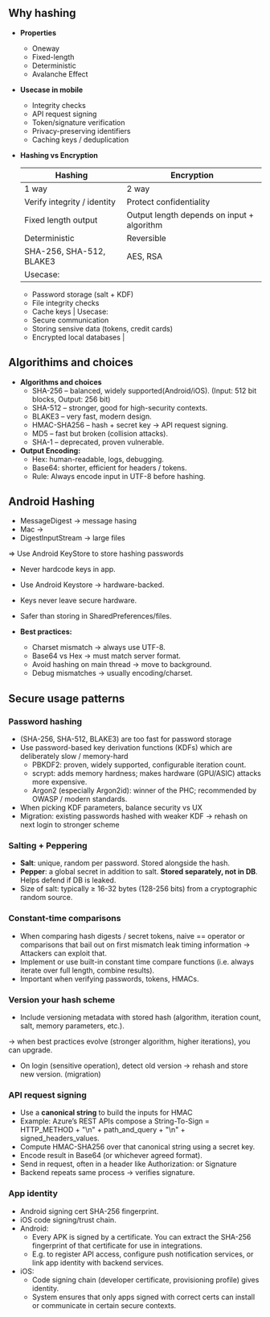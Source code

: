 ## Why hashing

- **Properties**
    - Oneway
    - Fixed-length
    - Deterministic
    - Avalanche Effect
- **Usecase in mobile**
    - Integrity checks
    - API request signing
    - Token/signature verification
    - Privacy-preserving identifiers
    - Caching keys / deduplication
- **Hashing vs Encryption**
    
    
    | Hashing | Encryption |
    | --- | --- |
    | 1 way | 2 way |
    | Verify integrity / identity | Protect confidentiality |
    | Fixed length output | Output length depends on input + algorithm |
    | Deterministic | Reversible |
    | SHA-256, SHA-512, BLAKE3 | AES, RSA |
    | Usecase:
    - Password storage (salt + KDF)
    - File integrity checks
    - Cache keys | Usecase:
    - Secure communication
    - Storing sensive data (tokens, credit cards)
    - Encrypted local databases |

## Algorithims and choices

- **Algorithms and choices**
    - SHA-256 – balanced, widely supported(Android/iOS). (Input: 512 bit blocks, Output: 256 bit)
    - SHA-512 – stronger, good for high-security contexts.
    - BLAKE3 – very fast, modern design.
    - HMAC-SHA256 – hash + secret key → API request signing.
    - MD5 – fast but broken (collision attacks).
    - SHA-1 – deprecated, proven vulnerable.
- **Output Encoding:**
    - Hex: human-readable, logs, debugging.
    - Base64: shorter, efficient for headers / tokens.
    - Rule: Always encode input in UTF-8 before
    hashing.

## Android Hashing

- MessageDigest → message hasing
- Mac →
- DigestInputStream → large files

⇒ Use Android KeyStore to store hashing passwords

- Never hardcode keys in app.
- Use Android Keystore → hardware-backed.
- Keys never leave secure hardware.
- Safer than storing in SharedPreferences/files.

- **Best practices:**
    - Charset mismatch → always use UTF-8.
    - Base64 vs Hex → must match server format.
    - Avoid hashing on main thread → move to background.
    - Debug mismatches → usually encoding/charset.

## Secure usage patterns

### Password hashing

- (SHA-256, SHA-512, BLAKE3) are too fast for password storage
- Use password-based key derivation functions (KDFs) which are deliberately slow / memory-hard
    - PBKDF2: proven, widely supported, configurable iteration count.
    - scrypt: adds memory hardness; makes hardware (GPU/ASIC) attacks more expensive.
    - Argon2 (especially Argon2id): winner of the PHC; recommended by OWASP / modern standards.
- When picking KDF parameters, balance security vs UX
- Migration: existing passwords hashed with weaker KDF → rehash on next login to stronger scheme

### Salting + Peppering

- **Salt**: unique, random per password. Stored alongside the hash.
- **Pepper**: a global secret in addition to salt. **Stored separately, not in DB**. Helps defend if DB is leaked.
- Size of salt: typically ≥ 16-32 bytes (128-256 bits) from a
cryptographic random source.

### Constant-time comparisons

- When comparing hash digests / secret tokens, naive == operator or comparisons that bail out on first mismatch leak timing information → Attackers can exploit that.
- Implement or use built-in constant time compare functions (i.e. always iterate over full length, combine results).
- Important when verifying passwords, tokens, HMACs.

### Version your hash scheme

- Include versioning metadata with stored hash (algorithm, iteration count, salt, memory parameters, etc.).

→  when best practices evolve (stronger algorithm, higher iterations), you can upgrade.

- On login (sensitive operation), detect old version → rehash and store new version. (migration)

### API request signing

- Use a **canonical string** to build the inputs for HMAC
- Example: Azure’s REST APIs compose a String-To-Sign = HTTP_METHOD + "\n" + path_and_query +
"\n" + signed_headers_values.
- Compute HMAC-SHA256 over that canonical string using a secret key.
- Encode result in Base64 (or whichever agreed format).
- Send in request, often in a header like Authorization: or Signature
- Backend repeats same process → verifies signature.

### App identity

- Android signing cert SHA-256 fingerprint.
- iOS code signing/trust chain.
- Android:
    - Every APK is signed by a certificate. You can extract the SHA-256 fingerprint of that certificate for use in integrations.
    - E.g. to register API access, configure push notification services, or link app identity with backend
    services.
- iOS:
    - Code signing chain (developer certificate, provisioning profile) gives identity.
    - System ensures that only apps signed with correct certs can install or communicate in certain secure contexts.
